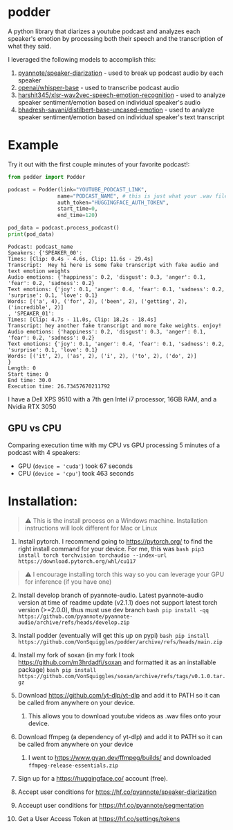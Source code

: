 # podder
A python library that diarizes a youtube podcast and analyzes each speaker's emotion by processing both their speech and the transcription of what they said. 

I leveraged the following models to accomplish this:

1. [pyannote/speaker-diarization](https://huggingface.co/pyannote/speaker-diarization) - used to break up podcast audio by each speaker
2. [openai/whisper-base](https://huggingface.co/openai/whisper-base) - used to transcribe podcast audio
3. [harshit345/xlsr-wav2vec-speech-emotion-recognition](https://huggingface.co/harshit345/xlsr-wav2vec-speech-emotion-recognition) - used to analyze speaker sentiment/emotion based on individual speaker's audio
4. [bhadresh-savani/distilbert-base-uncased-emotion](https://huggingface.co/bhadresh-savani/distilbert-base-uncased-emotion) - used to analyze speaker sentiment/emotion based on individual speaker's text transcript

# Example

Try it out with the first couple minutes of your favorite podcast!:
```python
from podder import Podder

podcast = Podder(link="YOUTUBE_PODCAST_LINK",
                name="PODCAST_NAME", # this is just what your .wav files will be named with
                auth_token="HUGGINGFACE_AUTH_TOKEN",
                start_time=0,
                end_time=120)

pod_data = podcast.process_podcast()
print(pod_data)
```
```
Podcast: podcast_name
Speakers: {'SPEAKER_00':
Times: [Clip: 0.4s - 4.6s, Clip: 11.6s - 29.4s]
Transcript:  Hey hi here is some fake transcript with fake audio and text emotion weights
Audio emotions: {'happiness': 0.2, 'disgust': 0.3, 'anger': 0.1, 'fear': 0.2, 'sadness': 0.2}
Text emotions: {'joy': 0.1, 'anger': 0.4, 'fear': 0.1, 'sadness': 0.2, 'surprise': 0.1, 'love': 0.1}
Words: [('a', 4), ('for', 2), ('been', 2), ('getting', 2), ('incredible', 2)]
, 'SPEAKER_01':
Times: [Clip: 4.7s - 11.0s, Clip: 18.2s - 18.4s]
Transcript: hey another fake transcript and more fake weights. enjoy!
Audio emotions: {'happiness': 0.2, 'disgust': 0.3, 'anger': 0.1, 'fear': 0.2, 'sadness': 0.2}
Text emotions: {'joy': 0.1, 'anger': 0.4, 'fear': 0.1, 'sadness': 0.2, 'surprise': 0.1, 'love': 0.1}
Words: [('it', 2), ('as', 2), ('i', 2), ('to', 2), ('do', 2)]
}
Length: 0
Start time: 0
End time: 30.0
Execution time: 26.73457670211792
```

I have a Dell XPS 9510 with a 7th gen Intel i7 processor, 16GB RAM, and a Nvidia RTX 3050
## GPU vs CPU
Comparing execution time with my CPU vs GPU processing 5 minutes of a podcast with 4 speakers:
* GPU (`device = 'cuda'`) took 67 seconds
* CPU (`device = 'cpu'`) took 463 seconds

# Installation:
> :warning: This is the install process on a Windows machine. Installation instructions will look different for Mac or Linux

1. Install pytorch. I recommend going to https://pytorch.org/ to find the right install command for your device. For me, this was
        ```bash
        pip3 install torch torchvision torchaudio --index-url https://download.pytorch.org/whl/cu117
        ```
> :warning: I encourage installing torch this way so you can leverage your GPU for inference (if you have one)
2. Install develop branch of pyannote-audio. Latest pyannote-audio version at time of readme update (v2.1.1) does not support latest torch version (>=2.0.0), thus must use dev branch
        ```bash
        pip install -qq https://github.com/pyannote/pyannote-audio/archive/refs/heads/develop.zip
        ```
3. Install podder (eventually will get this up on pypi)
        ```bash
        pip install https://github.com/VonSquiggles/podder/archive/refs/heads/main.zip
        ```
4. Install my fork of soxan (in my fork I took https://github.com/m3hrdadfi/soxan and formatted it as an installable package)
        ```bash
        pip install https://github.com/VonSquiggles/soxan/archive/refs/tags/v0.1.0.tar.gz
        ```
5. Download https://github.com/yt-dlp/yt-dlp and add it to PATH so it can be called from anywhere on your device.
   1. This allows you to download youtube videos as .wav files onto your device.
   
6. Download ffmpeg (a dependency of yt-dlp) and add it to PATH so it can be called from anywhere on your device
   1. I went to https://www.gyan.dev/ffmpeg/builds/ and downloaded `ffmpeg-release-essentials.zip`
   
7. Sign up for a https://huggingface.co/ account (free). 
   
8.  Accept user conditions for https://hf.co/pyannote/speaker-diarization
    
9.  Acceupt user conditions for https://hf.co/pyannote/segmentation 
    
10. Get a User Access Token at https://hf.co/settings/tokens

